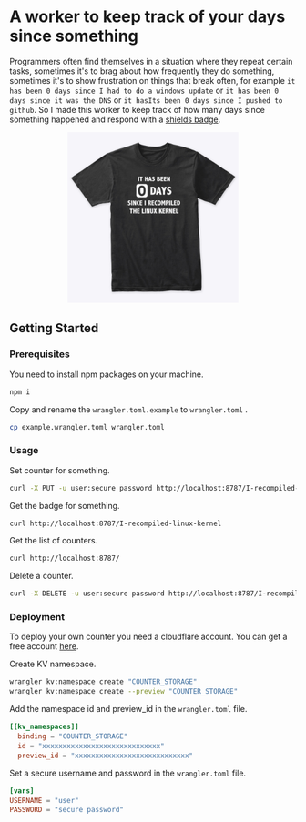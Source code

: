 # A worker to keep track of your days since something

Programmers often find themselves in a situation where they repeat certain tasks, 
sometimes it's to brag about how frequently they do something, sometimes it's to show frustration on things that break often, 
for example `it has been 0 days since I had to do a windows update` or `it has been 0 days since it was the DNS` or `it hasIts been 0 days since I pushed to github`.
So I made this worker to keep track of how many days since something happened and respond with a [shields badge](https://shields.io/).

<p align="center">
  <a href="https://redshirtjeff.com/listing/linux-recompile-shirt">
    <img src=".github/shirt.jpg" alt="Logo" width="300">
  </a>
</p>


## Getting Started


### Prerequisites

You need to install npm packages on your machine.

```sh
npm i
```

Copy and rename the `wrangler.toml.example` to `wrangler.toml` .

```sh
cp example.wrangler.toml wrangler.toml
```


### Usage


Set counter for something.
```sh
curl -X PUT -u user:secure password http://localhost:8787/I-recompiled-linux-kernel
```

Get the badge for something.
```sh
curl http://localhost:8787/I-recompiled-linux-kernel
```

Get the list of counters.
```sh
curl http://localhost:8787/
```

Delete a counter.
```sh
curl -X DELETE -u user:secure password http://localhost:8787/I-recompiled-linux-kernel
```


### Deployment

To deploy your own counter you need a cloudflare account. You can get a free account [here](https://dash.cloudflare.com/sign-up).

Create KV namespace.

```sh
wrangler kv:namespace create "COUNTER_STORAGE"
wrangler kv:namespace create --preview "COUNTER_STORAGE"
```

Add the namespace id and preview_id in the `wrangler.toml` file.

```toml
[[kv_namespaces]]
  binding = "COUNTER_STORAGE"
  id = "xxxxxxxxxxxxxxxxxxxxxxxxxxxxx"
  preview_id = "xxxxxxxxxxxxxxxxxxxxxxxxxxxx"
```

Set a secure username and password in the `wrangler.toml` file.

```toml
[vars]
USERNAME = "user"
PASSWORD = "secure password"
```
